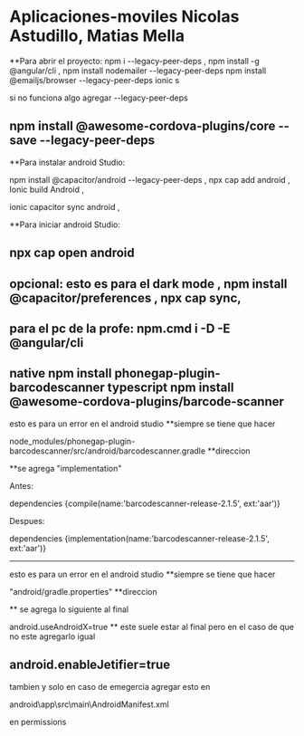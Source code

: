 # Aplicaciones-moviles Nicolas Astudillo, Matias Mella
**Para abrir el proyecto:
npm i --legacy-peer-deps ,
npm install -g @angular/cli ,
npm install nodemailer --legacy-peer-deps
npm install @emailjs/browser --legacy-peer-deps
ionic s

si no funciona algo agregar --legacy-peer-deps

npm install @awesome-cordova-plugins/core --save --legacy-peer-deps
--------------------------------------------------------
**Para instalar android Studio:

npm install @capacitor/android --legacy-peer-deps ,
npx cap add android  ,
Ionic build Android ,

ionic capacitor sync android ,

**Para iniciar android Studio:

npx cap open android 
----------------------------------------------------------
opcional:
esto es para el dark mode ,
npm install @capacitor/preferences ,
npx cap sync,
----------------------------------------------------------

para el pc de la profe:
npm.cmd i -D -E @angular/cli
----------------------------------------------------------
native
npm install phonegap-plugin-barcodescanner
typescript
npm install @awesome-cordova-plugins/barcode-scanner
----------------------------------------------------------
esto es para un error en el android studio **siempre se tiene que hacer

node_modules/phonegap-plugin-barcodescanner/src/android/barcodescanner.gradle **direccion

**se agrega "implementation"

Antes:

dependencies {compile(name:'barcodescanner-release-2.1.5', ext:'aar')}

Despues:

dependencies {implementation(name:'barcodescanner-release-2.1.5', ext:'aar')}

----------------------------------------------------------
esto es para un error en el android studio **siempre se tiene que hacer

"android/gradle.properties" **direccion

** se agrega lo siguiente al final

android.useAndroidX=true ** este suele estar al final pero en el caso de que no este agregarlo igual

android.enableJetifier=true
----------------------------------------------------------

tambien y solo en caso de emegercia agregar esto en 

  android\app\src\main\AndroidManifest.xml

en permissions

<uses-permission android:name="android.permission.READ_MEDIA_IMAGES"/>
<uses-permission android:name="android.permission.READ_EXTERNAL_STORAGE"/>
<uses-permission android:name="android.permission.WRITE_EXTERNAL_STORAGE" />
